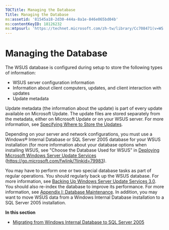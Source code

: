 ```yaml
---
TOCTitle: Managing the Database
Title: Managing the Database
ms:assetid: '81545a18-2d30-444a-8a1e-846e065bd04b'
ms:contentKeyID: 18126232
ms:mtpsurl: 'https://technet.microsoft.com/zh-tw/library/Cc708471(v=WS.10)'
---
```


Managing the Database
=====================

The WSUS database is configured during setup to store the following types of information:

-   WSUS server configuration information
-   Information about client computers, updates, and client interaction with updates
-   Update metadata

Update metadata (the information about the update) is part of every update available on Microsoft Update. The update files are stored separately from the metadata, either on Microsoft Update or on your WSUS server. For more information, see [Specifying Where to Store the Updates](https://technet.microsoft.com/957a1ec6-4c55-4cb3-8dbd-b8d05f63320d).

Depending on your server and network configurations, you must use a Windows® Internal Database or SQL Server 2005 database for your WSUS installation (for more information about your database options when installing WSUS, see "Choose the Database Used for WSUS" in [Deploying Microsoft Windows Server Update Services](https://go.microsoft.com/fwlink/?linkid=79983) (https://go.microsoft.com/fwlink/?linkid=79983).

You may have to perform one or two special database tasks as part of regular operations. You should regularly back up the WSUS database. For more information, see [Backing Up Windows Server Update Services 3.0](https://technet.microsoft.com/0f0b7103-052e-481e-9efb-be7ab06fbd18). You should also re-index the database to improve its performance. For more information, see [Appendix I: Database Maintenance](https://technet.microsoft.com/e787794b-4f09-4d01-ae4e-5983ea7634f9). In addition, you may want to move WSUS data from a Windows Internal Database installation to a SQL Server 2005 installation.

**In this section**

-   [Migrating from Windows Internal Database to SQL Server 2005](https://technet.microsoft.com/b4852133-5ed3-48d7-8a95-e7866e638c18)
